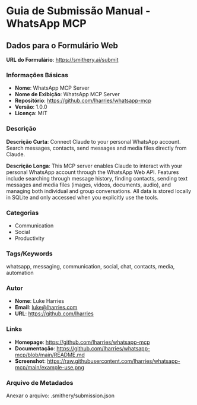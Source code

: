 # Guia de Submissão Manual - WhatsApp MCP

## Dados para o Formulário Web

**URL do Formulário**: https://smithery.ai/submit

### Informações Básicas
- **Nome**: WhatsApp MCP Server
- **Nome de Exibição**: WhatsApp MCP Server
- **Repositório**: https://github.com/lharries/whatsapp-mcp
- **Versão**: 1.0.0
- **Licença**: MIT

### Descrição
**Descrição Curta**:
Connect Claude to your personal WhatsApp account. Search messages, contacts, send messages and media files directly from Claude.

**Descrição Longa**:
This MCP server enables Claude to interact with your personal WhatsApp account through the WhatsApp Web API. Features include searching through message history, finding contacts, sending text messages and media files (images, videos, documents, audio), and managing both individual and group conversations. All data is stored locally in SQLite and only accessed when you explicitly use the tools.

### Categorias
- Communication
- Social  
- Productivity

### Tags/Keywords
whatsapp, messaging, communication, social, chat, contacts, media, automation

### Autor
- **Nome**: Luke Harries
- **Email**: luke@lharries.com
- **URL**: https://github.com/lharries

### Links
- **Homepage**: https://github.com/lharries/whatsapp-mcp
- **Documentação**: https://github.com/lharries/whatsapp-mcp/blob/main/README.md
- **Screenshot**: https://raw.githubusercontent.com/lharries/whatsapp-mcp/main/example-use.png

### Arquivo de Metadados
Anexar o arquivo: .smithery/submission.json
